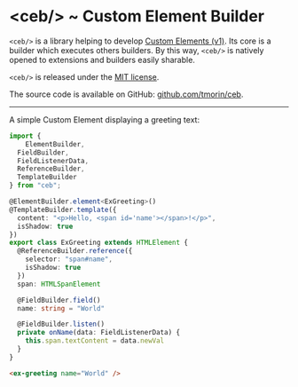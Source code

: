 # &lt;ceb/&gt; ~ Custom Element Builder

`<ceb/>` is a library helping to develop [Custom Elements (v1)].
Its core is a builder which executes others builders.
By this way, `<ceb/>` is natively opened to extensions and builders easily sharable.

`<ceb/>` is released under the [MIT license].

The source code is available on GitHub: [github.com/tmorin/ceb].

---

A simple Custom Element displaying a greeting text:

```typescript
import {
    ElementBuilder, 
  FieldBuilder, 
  FieldListenerData, 
  ReferenceBuilder, 
  TemplateBuilder
} from "ceb";

@ElementBuilder.element<ExGreeting>()
@TemplateBuilder.template({
  content: "<p>Hello, <span id='name'></span>!</p>",
  isShadow: true
})
export class ExGreeting extends HTMLElement {
  @ReferenceBuilder.reference({
    selector: "span#name",
    isShadow: true
  })
  span: HTMLSpanElement

  @FieldBuilder.field()
  name: string = "World"

  @FieldBuilder.listen()
  private onName(data: FieldListenerData) {
    this.span.textContent = data.newVal
  }
}
```

```html
<ex-greeting name="World" />
```

[Custom Elements (v1)]: https://html.spec.whatwg.org/multipage/custom-elements.html
[MIT license]: http://opensource.org/licenses/MIT
[github.com/tmorin/ceb]: https://github.com/tmorin/ceb
